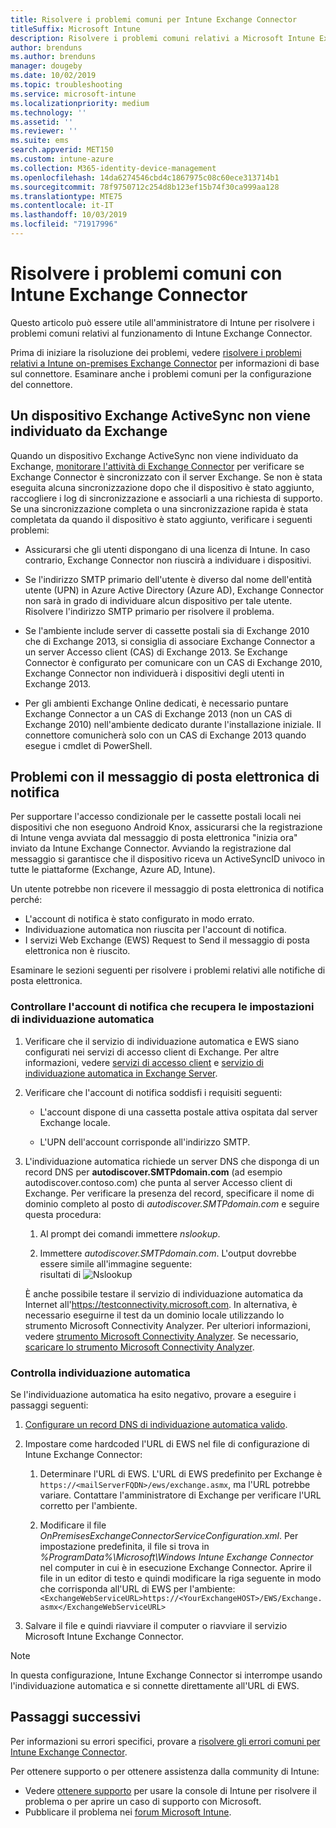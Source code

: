 ```yaml
---
title: Risolvere i problemi comuni per Intune Exchange Connector
titleSuffix: Microsoft Intune
description: Risolvere i problemi comuni relativi a Microsoft Intune Exchange Connector locale.
author: brenduns
ms.author: brenduns
manager: dougeby
ms.date: 10/02/2019
ms.topic: troubleshooting
ms.service: microsoft-intune
ms.localizationpriority: medium
ms.technology: ''
ms.assetid: ''
ms.reviewer: ''
ms.suite: ems
search.appverid: MET150
ms.custom: intune-azure
ms.collection: M365-identity-device-management
ms.openlocfilehash: 14da6274546cbd4c1867975c08c60ece313714b1
ms.sourcegitcommit: 78f9750712c254d8b123ef15b74f30ca999aa128
ms.translationtype: MTE75
ms.contentlocale: it-IT
ms.lasthandoff: 10/03/2019
ms.locfileid: "71917996"
---
```

# <a name="resolve-common-problems-with-the-intune-exchange-connector"></a>Risolvere i problemi comuni con Intune Exchange Connector
 
Questo articolo può essere utile all'amministratore di Intune per risolvere i problemi comuni relativi al funzionamento di Intune Exchange Connector.  

Prima di iniziare la risoluzione dei problemi, vedere [risolvere i problemi relativi a Intune on-premises Exchange Connector](troubleshoot-exchange-connector.md) per informazioni di base sul connettore. Esaminare anche i problemi comuni per la configurazione del connettore. 

## <a name="an-exchange-activesync-device-isnt-discovered-from-exchange"></a>Un dispositivo Exchange ActiveSync non viene individuato da Exchange

Quando un dispositivo Exchange ActiveSync non viene individuato da Exchange, [monitorare l'attività di Exchange Connector](exchange-connector-install.md#on-premises-intune-exchange-connector-high-availability-support) per verificare se Exchange Connector è sincronizzato con il server Exchange. Se non è stata eseguita alcuna sincronizzazione dopo che il dispositivo è stato aggiunto, raccogliere i log di sincronizzazione e associarli a una richiesta di supporto. Se una sincronizzazione completa o una sincronizzazione rapida è stata completata da quando il dispositivo è stato aggiunto, verificare i seguenti problemi: 

- Assicurarsi che gli utenti dispongano di una licenza di Intune. In caso contrario, Exchange Connector non riuscirà a individuare i dispositivi.  

- Se l'indirizzo SMTP primario dell'utente è diverso dal nome dell'entità utente (UPN) in Azure Active Directory (Azure AD), Exchange Connector non sarà in grado di individuare alcun dispositivo per tale utente. Risolvere l'indirizzo SMTP primario per risolvere il problema.  

- Se l'ambiente include server di cassette postali sia di Exchange 2010 che di Exchange 2013, si consiglia di associare Exchange Connector a un server Accesso client (CAS) di Exchange 2013. Se Exchange Connector è configurato per comunicare con un CAS di Exchange 2010, Exchange Connector non individuerà i dispositivi degli utenti in Exchange 2013.  

- Per gli ambienti Exchange Online dedicati, è necessario puntare Exchange Connector a un CAS di Exchange 2013 (non un CAS di Exchange 2010) nell'ambiente dedicato durante l'installazione iniziale. Il connettore comunicherà solo con un CAS di Exchange 2013 quando esegue i cmdlet di PowerShell.  


## <a name="problems-with-the-notification-email-message"></a>Problemi con il messaggio di posta elettronica di notifica  

Per supportare l'accesso condizionale per le cassette postali locali nei dispositivi che non eseguono Android Knox, assicurarsi che la registrazione di Intune venga avviata dal messaggio di posta elettronica "inizia ora" inviato da Intune Exchange Connector. Avviando la registrazione dal messaggio si garantisce che il dispositivo riceva un ActiveSyncID univoco in tutte le piattaforme (Exchange, Azure AD, Intune).  

Un utente potrebbe non ricevere il messaggio di posta elettronica di notifica perché:  

- L'account di notifica è stato configurato in modo errato.
- Individuazione automatica non riuscita per l'account di notifica.
- I servizi Web Exchange (EWS) Request to Send il messaggio di posta elettronica non è riuscito.

Esaminare le sezioni seguenti per risolvere i problemi relativi alle notifiche di posta elettronica.

### <a name="check-the-notification-account-that-retrieves-autodiscover-settings"></a>Controllare l'account di notifica che recupera le impostazioni di individuazione automatica
1. Verificare che il servizio di individuazione automatica e EWS siano configurati nei servizi di accesso client di Exchange. Per altre informazioni, vedere [servizi di accesso client](https://docs.microsoft.com/Exchange/architecture/client-access/client-access) e [servizio di individuazione automatica in Exchange Server](https://docs.microsoft.com/Exchange/architecture/client-access/autodiscover?view=exchserver-2019).


2. Verificare che l'account di notifica soddisfi i requisiti seguenti:

   - L'account dispone di una cassetta postale attiva ospitata dal server Exchange locale.  

   - L'UPN dell'account corrisponde all'indirizzo SMTP.

3. L'individuazione automatica richiede un server DNS che disponga di un record DNS per **autodiscover.SMTPdomain.com** (ad esempio autodiscover.contoso.com) che punta al server Accesso client di Exchange. Per verificare la presenza del record, specificare il nome di dominio completo al posto di *autodiscover.SMTPdomain.com* e seguire questa procedura:

   1. Al prompt dei comandi immettere *nslookup*.  

   2. Immettere *autodiscover.SMTPdomain.com*. L'output dovrebbe essere simile all'immagine seguente:  
      risultati di ![Nslookup](./media/troubleshoot-exchange-connector-common-problems/nslookup-results.png
)

   È anche possibile testare il servizio di individuazione automatica da Internet all'https://testconnectivity.microsoft.com. In alternativa, è necessario eseguirne il test da un dominio locale utilizzando lo strumento Microsoft Connectivity Analyzer. Per ulteriori informazioni, vedere [strumento Microsoft Connectivity Analyzer](https://docs.microsoft.com/en-us/previous-versions/office/exchange-remote-connectivity/jj851141(v=exchg.80)). Se necessario, [scaricare lo strumento Microsoft Connectivity Analyzer](http://go.microsoft.com/fwlink/?LinkID=313782).


### <a name="check-autodiscovery"></a>Controlla individuazione automatica  

Se l'individuazione automatica ha esito negativo, provare a eseguire i passaggi seguenti:
1. [Configurare un record DNS di individuazione automatica valido](https://docs.microsoft.com/previous-versions/exchange-server/exchange-150/mt473798(v=exchg.150)). 

2. Impostare come hardcoded l'URL di EWS nel file di configurazione di Intune Exchange Connector:

   1. Determinare l'URL di EWS. L'URL di EWS predefinito per Exchange è `https://<mailServerFQDN>/ews/exchange.asmx`, ma l'URL potrebbe variare. Contattare l'amministratore di Exchange per verificare l'URL corretto per l'ambiente.

   2. Modificare il file *OnPremisesExchangeConnectorServiceConfiguration.xml*. Per impostazione predefinita, il file si trova in *%ProgramData%\Microsoft\Windows Intune Exchange Connector* nel computer in cui è in esecuzione Exchange Connector. Aprire il file in un editor di testo e quindi modificare la riga seguente in modo che corrisponda all'URL di EWS per l'ambiente: `<ExchangeWebServiceURL>https://<YourExchangeHOST>/EWS/Exchange.asmx</ExchangeWebServiceURL>`
    

3. Salvare il file e quindi riavviare il computer o riavviare il servizio Microsoft Intune Exchange Connector.

>[!NOTE]
> In questa configurazione, Intune Exchange Connector si interrompe usando l'individuazione automatica e si connette direttamente all'URL di EWS.

## <a name="next-steps"></a>Passaggi successivi  

Per informazioni su errori specifici, provare a [risolvere gli errori comuni per Intune Exchange Connector](troubleshoot-exchange-connector-common-errors.md).

Per ottenere supporto o per ottenere assistenza dalla community di Intune:
- Vedere [ottenere supporto](../fundamentals/get-support.md) per usare la console di Intune per risolvere il problema o per aprire un caso di supporto con Microsoft. 
- Pubblicare il problema nei [forum Microsoft Intune](https://social.technet.microsoft.com/Forums/en-US/home?forum=microsoftintuneprod).  
